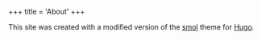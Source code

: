 +++
title = 'About'
+++

This site was created with a modified version of the [smol](https://github.com/colorchestra/smol) theme for [Hugo](https://gohugo.io/).
